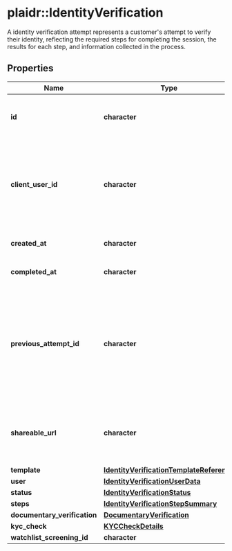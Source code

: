 # plaidr::IdentityVerification

A identity verification attempt represents a customer's attempt to verify their identity, reflecting the required steps for completing the session, the results for each step, and information collected in the process.

## Properties
Name | Type | Description | Notes
------------ | ------------- | ------------- | -------------
**id** | **character** | ID of the associated Identity Verification attempt. | 
**client_user_id** | **character** | An identifier to help you connect this object to your internal systems. For example, your database ID corresponding to this object. | 
**created_at** | **character** | An ISO8601 formatted timestamp. | 
**completed_at** | **character** | An ISO8601 formatted timestamp. | 
**previous_attempt_id** | **character** | The ID for the Identity Verification preceding this session. This field will only be filled if the current Identity Verification is a retry of a previous attempt. | 
**shareable_url** | **character** | A shareable URL that can be sent directly to the user to complete verification | 
**template** | [**IdentityVerificationTemplateReference**](IdentityVerificationTemplateReference.md) |  | 
**user** | [**IdentityVerificationUserData**](IdentityVerificationUserData.md) |  | 
**status** | [**IdentityVerificationStatus**](IdentityVerificationStatus.md) |  | 
**steps** | [**IdentityVerificationStepSummary**](IdentityVerificationStepSummary.md) |  | 
**documentary_verification** | [**DocumentaryVerification**](DocumentaryVerification.md) |  | 
**kyc_check** | [**KYCCheckDetails**](KYCCheckDetails.md) |  | 
**watchlist_screening_id** | **character** |  | 


